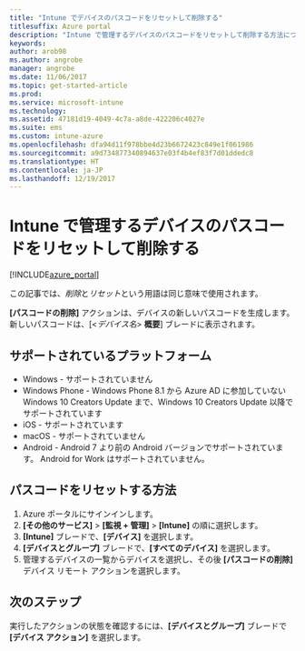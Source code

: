 ```yaml
---
title: "Intune でデバイスのパスコードをリセットして削除する"
titlesuffix: Azure portal
description: "Intune で管理するデバイスのパスコードをリセットして削除する方法について説明します。"
keywords: 
author: arob98
ms.author: angrobe
manager: angrobe
ms.date: 11/06/2017
ms.topic: get-started-article
ms.prod: 
ms.service: microsoft-intune
ms.technology: 
ms.assetid: 47181d19-4049-4c7a-a8de-422206c4027e
ms.suite: ems
ms.custom: intune-azure
ms.openlocfilehash: dfa94d11f978bbe4d23b6672423c849e1f061986
ms.sourcegitcommit: a9d734877340894637e03f4b4ef83f7d01ddedc8
ms.translationtype: HT
ms.contentlocale: ja-JP
ms.lasthandoff: 12/19/2017
---
```

# <a name="reset-and-remove-the-passcode-on-intune-managed-devices"></a>Intune で管理するデバイスのパスコードをリセットして削除する


[!INCLUDE[azure_portal](./includes/azure_portal.md)]

この記事では、*削除*と*リセット*という用語は同じ意味で使用されます。

**[パスコードの削除]** アクションは、デバイスの新しいパスコードを生成します。新しいパスコードは、[<*デバイス名*> **概要**] ブレードに表示されます。

## <a name="supported-platforms"></a>サポートされているプラットフォーム

- Windows - サポートされていません
- Windows Phone - Windows Phone 8.1 から Azure AD に参加していない Windows 10 Creators Update まで、Windows 10 Creators Update 以降でサポートされています
- iOS - サポートされています
- macOS - サポートされていません
- Android - Android 7 より前の Android バージョンでサポートされています。 Android for Work はサポートされていません。

## <a name="how-to-reset-a-passcode"></a>パスコードをリセットする方法

1. Azure ポータルにサインインします。
2. **[その他のサービス]** > **[監視 + 管理]** > **[Intune]** の順に選択します。
3. **[Intune]** ブレードで、**[デバイス]** を選択します。
4. **[デバイスとグループ]** ブレードで、**[すべてのデバイス]** を選択します。
5. 管理するデバイスの一覧からデバイスを選択し、その後 **[パスコードの削除]** デバイス リモート アクションを選択します。

## <a name="next-steps"></a>次のステップ

実行したアクションの状態を確認するには、**[デバイスとグループ]** ブレードで **[デバイス アクション]** を選択します。
